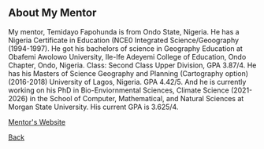 ## About My Mentor

My mentor, Temidayo Fapohunda is from Ondo State, Nigeria. He has a Nigeria Certificate in Education (NCE0 Integrated Science/Geoography (1994-1997). He got his bachelors of science in Geography Education at Obafemi Awolowo University, Ile-Ife Adeyemi College of Education, Ondo Chapter, Ondo, Nigeria. Class: Second Class Upper Division, GPA 3.87/4. He has his Masters of Science Geography and Planning (Cartography option) (2016-2018) University of Lagos, Nigeria. GPA 4.42/5. And he is currently working on his PhD in Bio-Enviornmental Sciences, Climate Science (2021-2026) in the School of Computer, Mathematical, and Natural Sciences at Morgan State University. His current GPA is 3.625/4.

[Mentor's Website](https://www.linkedin.com/in/temidayo-fapohunda-7ba686233)

[Back](./)

